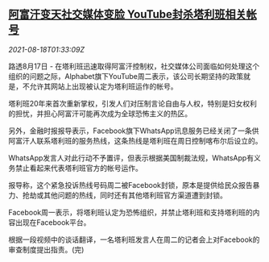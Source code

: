 <!--1629252062000-->
[阿富汗变天社交媒体变脸 YouTube封杀塔利班相关帐号](https://cn.reuters.com/article/afg-social-media-youtube-0818-idCNKBS2FJ038)
------

<div><i>2021-08-18T01:33:09Z</i></div><p>路透8月17日 - 在塔利班迅速取得阿富汗控制权，社交媒体公司面临如何处理这个组织的问题之际，Alphabet旗下YouTube周二表示，该公司长期坚持的政策就是，不允许其网站上出现被认定为塔利班运作的帐号。</p><p>塔利班20年来首次重新掌权，引发人们对压制言论自由与人权，特别是妇女权利的担忧，并担心阿富汗可能再次成为全球恐怖主义的热区。</p><p>另外，金融时报报导表示，Facebook旗下WhatsApp讯息服务已经关闭了一条供阿富汗人联系塔利班的服务热线，这条热线是塔利班在周日控制喀布尔后设立的。</p><p>WhatsApp发言人对此行动不予置评，但表示根据美国制裁法规，WhatsApp有义务禁止看起来代表塔利班官方的帐号运作。</p><p>报导称，这个紧急投诉热线号码周二被Facebook封锁，原本是提供给民众报告暴力、抢劫或其他问题的热线，同时还有其他塔利班官方渠道遭到封锁。</p><p>Facebook周一表示，将塔利班认定为恐怖组织，并禁止塔利班和支持塔利班的内容出现在Facebook平台。</p><p>根据一段视频中的谈话翻译，一名塔利班发言人在周二的记者会上对Facebook的审查制度提出指责。(完)</p>
